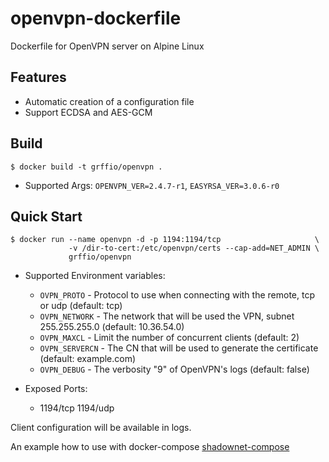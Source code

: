 # openvpn-dockerfile
Dockerfile for OpenVPN server on Alpine Linux

Features
--------
- Automatic creation of a configuration file
- Support ECDSA and AES-GCM

Build
-----
```
$ docker build -t grffio/openvpn .
```
- Supported Args: `OPENVPN_VER=2.4.7-r1`, `EASYRSA_VER=3.0.6-r0`

Quick Start
-----------
```
$ docker run --name openvpn -d -p 1194:1194/tcp                     \
             -v /dir-to-cert:/etc/openvpn/certs --cap-add=NET_ADMIN \
             grffio/openvpn
```
- Supported Environment variables:
  - `OVPN_PROTO` - Protocol to use when connecting with the remote, tcp or udp (default: tcp)
  - `OVPN_NETWORK` - The network that will be used the VPN, subnet 255.255.255.0 (default: 10.36.54.0)
  - `OVPN_MAXCL` - Limit the number of concurrent clients (default: 2)
  - `OVPN_SERVERCN` - The CN that will be used to generate the certificate (default: example.com)
  - `OVPN_DEBUG` - The verbosity "9" of OpenVPN's logs (default: false)
 
- Exposed Ports:
  - 1194/tcp 1194/udp

Client configuration will be available in logs.

An example how to use with docker-compose [shadownet-compose](https://github.com/grffio/shadownet-compose)
